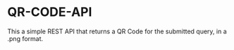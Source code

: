 # QR-CODE-API
This a simple REST API that returns a QR Code for the submitted query, in a .png format.
